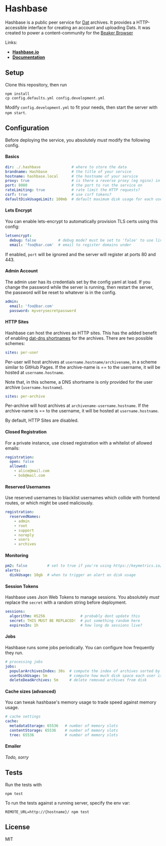 # Hashbase

Hashbase is a public peer service for [Dat](https://datproject.org) archives. It provides a HTTP-accessible interface for creating an account and uploading Dats. It was created to power a content-community for the [Beaker Browser](https://beakerbrowser.com)

Links:

 - **[Hashbase.io](https://hashbase.io)**
 - **[Documentation](./docs)**

## Setup

Clone this repository, then run

```
npm install
cp config.defaults.yml config.development.yml
```

Modify `config.development.yml` to fit your needs, then start the server with `npm start`.

## Configuration

Before deploying the service, you absolutely *must* modify the following config.

#### Basics

```yaml
dir: ./.hashbase              # where to store the data
brandname: Hashbase           # the title of your service
hostname: hashbase.local      # the hostname of your service
proxy: true                   # is there a reverse proxy (eg nginx) in front of the server?
port: 8080                    # the port to run the service on
rateLimiting: true            # rate limit the HTTP requests?
csrf: true                    # use csrf tokens?
defaultDiskUsageLimit: 100mb  # default maximum disk usage for each user
```

#### Lets Encrypt

You can enable lets-encrypt to automatically provision TLS certs using this config:

```yaml
letsencrypt:
  debug: false          # debug mode? must be set to 'false' to use live config
  email: 'foo@bar.com'  # email to register domains under
```

If enabled, `port` will be ignored and the server will register at ports 80 and 443.

#### Admin Account

The admin user has its credentials set by the config yaml at load. If you change the password while the server is running, then restart the server, the password will be reset to whatever is in the config.

```yaml
admin:
  email: 'foo@bar.com'
  password: myverysecretpassword
```

#### HTTP Sites

Hashbase can host the archives as HTTP sites. This has the added benefit of enabling [dat-dns shortnames](https://npm.im/dat-dns) for the archives. There are two possible schemes:

```yaml
sites: per-user
```

Per-user will host archives at `username.hostname/archivename`, in a scheme similar to GitHub Pages. If the archive-name is == to the username, it will be hosted at `username.hostname`.

Note that, in this scheme, a DNS shortname is only provided for the user archive (`username.hostname`).

```yaml
sites: per-archive
```

Per-archive will host archives at `archivename-username.hostname`. If the archive-name is == to the username, it will be hosted at `username.hostname`.

By default, HTTP Sites are disabled.

#### Closed Registration

For a private instance, use closed registration with a whitelist of allowed emails:

```yaml
registration:
  open: false
  allowed:
    - alice@mail.com
    - bob@mail.com
```

#### Reserved Usernames

Use reserved usernames to blacklist usernames which collide with frontend routes, or which might be used maliciously.

```yaml
registration:
  reservedNames:
    - admin
    - root
    - support
    - noreply
    - users
    - archives
```

#### Monitoring

```yaml
pm2: false         # set to true if you're using https://keymetrics.io/
alerts:
  diskUsage: 10gb  # when to trigger an alert on disk usage
```

#### Session Tokens

Hashbase uses Json Web Tokens to manage sessions. You absolutely *must* replace the `secret` with a random string before deployment.

```yaml
sessions:
  algorithm: HS256                # probably dont update this
  secret: THIS MUST BE REPLACED!  # put something random here
  expiresIn: 1h                   # how long do sessions live?
```

#### Jobs

Hashbase runs some jobs periodically. You can configure how frequently they run.

```yaml
# processing jobs
jobs:
  popularArchivesIndex: 30s  # compute the index of archives sorted by num peers
  userDiskUsage: 5m          # compute how much disk space each user is using
  deleteDeadArchives: 5m     # delete removed archives from disk
```

#### Cache sizes (advanced)

You can tweak hashbase's memory usage to trade speed against memory usage.

```yaml
# cache settings
cache:
  metadataStorage: 65536   # number of memory slots
  contentStorage: 65536    # number of memory slots
  tree: 65536              # number of memory slots
```

#### Emailer

*Todo, sorry*

## Tests

Run the tests with

```
npm test
```

To run the tests against a running server, specify the env var:

```
REMOTE_URL=http://{hostname}/ npm test
```

## License

MIT
